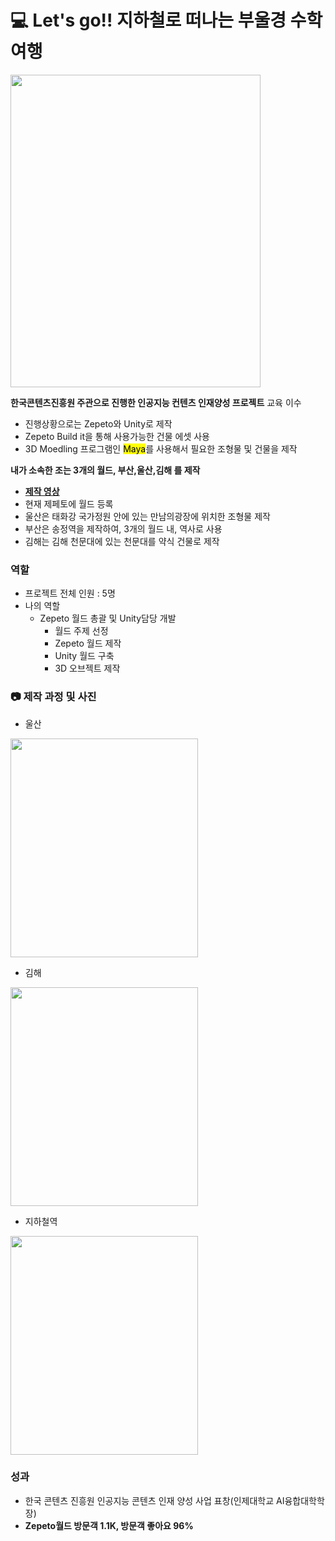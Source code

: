 # :computer: Let's go!! 지하철로 떠나는 부울경 수학여행
<img src="https://user-images.githubusercontent.com/70684380/230895869-25d06365-f5bc-4f55-8512-142186d4da4c.png" width="400" height="500"/>

**한국콘텐츠진흥원 주관으로 진행한 </u>인공지능 컨텐츠 인재양성</u> 프로젝트** 교육 이수
- 진행상황으로는 Zepeto와 Unity로 제작
- Zepeto Build it을 통해 사용가능한 건물 에셋 사용
- 3D Moedling 프로그램인 <mark>Maya</mark>를 사용해서 필요한 조형물 및 건물을 제작

**내가 소속한 조는 3개의 월드, <amrk>부산,울산,김해</mark> 를 제작**
- [**제작 영상**](https://youtu.be/UNeIxX8W_rk)
- 현재 제페토에 월드 등록
- 울산은 태화강 국가정원 안에 있는 만남의광장에 위치한 조형물 제작
- 부산은 송정역을 제작하여, 3개의 월드 내, 역사로 사용
- 김해는 김해 천문대에 있는 천문대를 약식 건물로 제작

### 역할

- 프로젝트 전체 인원 : 5명
- 나의 역할
    - Zepeto 월드 총괄 및 Unity담당 개발
        - 월드 주제 선정
        - Zepeto 월드 제작
        - Unity 월드 구축
        - 3D 오브젝트 제작

### :camera: 제작 과정 및 사진
- 울산 
<img src="https://github.com/JengHC/Zepeto-World-Busan-Ulsan-Kimhae-/assets/70684380/182e72fa-ebf4-46c6-8035-3fddcc631d3f.png" width="300" height="350"/> 

- 김해 
<img src="https://github.com/JengHC/Zepeto-World-Busan-Ulsan-Kimhae-/assets/70684380/c202774f-57ba-491a-a2a2-c4a36e7e6e76.png" width="300" height="350"/> 

- 지하철역
<img src="https://github.com/JengHC/Zepeto-World-Busan-Ulsan-Kimhae-/assets/70684380/e0f8c48b-6344-44be-97b3-21a36097ffc5.png" width="300" height="350"/>

### 성과

- 한국 콘텐츠 진흥원 인공지능 콘텐츠 인재 양성 사업 표창(인제대학교 AI융합대학학장)
- **Zepeto월드 방문객 1.1K, 방문객 좋아요 96%**
